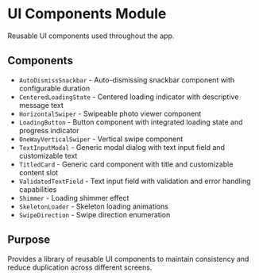 # UI Components Module

Reusable UI components used throughout the app.

## Components
- `AutoDismissSnackbar` - Auto-dismissing snackbar component with configurable duration
- `CenteredLoadingState` - Centered loading indicator with descriptive message text
- `HorizontalSwiper` - Swipeable photo viewer component
- `LoadingButton` - Button component with integrated loading state and progress indicator
- `OneWayVerticalSwiper` - Vertical swipe component
- `TextInputModal` - Generic modal dialog with text input field and customizable text
- `TitledCard` - Generic card component with title and customizable content slot
- `ValidatedTextField` - Text input field with validation and error handling capabilities
- `Shimmer` - Loading shimmer effect
- `SkeletonLoader` - Skeleton loading animations
- `SwipeDirection` - Swipe direction enumeration

## Purpose
Provides a library of reusable UI components to maintain consistency and reduce duplication across different screens.